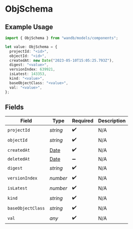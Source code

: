 # ObjSchema

## Example Usage

```typescript
import { ObjSchema } from "wandb/models/components";

let value: ObjSchema = {
  projectId: "<id>",
  objectId: "<id>",
  createdAt: new Date("2023-05-10T15:05:25.793Z"),
  digest: "<value>",
  versionIndex: 639921,
  isLatest: 143353,
  kind: "<value>",
  baseObjectClass: "<value>",
  val: "<value>",
};
```

## Fields

| Field                                                                                         | Type                                                                                          | Required                                                                                      | Description                                                                                   |
| --------------------------------------------------------------------------------------------- | --------------------------------------------------------------------------------------------- | --------------------------------------------------------------------------------------------- | --------------------------------------------------------------------------------------------- |
| `projectId`                                                                                   | *string*                                                                                      | :heavy_check_mark:                                                                            | N/A                                                                                           |
| `objectId`                                                                                    | *string*                                                                                      | :heavy_check_mark:                                                                            | N/A                                                                                           |
| `createdAt`                                                                                   | [Date](https://developer.mozilla.org/en-US/docs/Web/JavaScript/Reference/Global_Objects/Date) | :heavy_check_mark:                                                                            | N/A                                                                                           |
| `deletedAt`                                                                                   | [Date](https://developer.mozilla.org/en-US/docs/Web/JavaScript/Reference/Global_Objects/Date) | :heavy_minus_sign:                                                                            | N/A                                                                                           |
| `digest`                                                                                      | *string*                                                                                      | :heavy_check_mark:                                                                            | N/A                                                                                           |
| `versionIndex`                                                                                | *number*                                                                                      | :heavy_check_mark:                                                                            | N/A                                                                                           |
| `isLatest`                                                                                    | *number*                                                                                      | :heavy_check_mark:                                                                            | N/A                                                                                           |
| `kind`                                                                                        | *string*                                                                                      | :heavy_check_mark:                                                                            | N/A                                                                                           |
| `baseObjectClass`                                                                             | *string*                                                                                      | :heavy_check_mark:                                                                            | N/A                                                                                           |
| `val`                                                                                         | *any*                                                                                         | :heavy_check_mark:                                                                            | N/A                                                                                           |